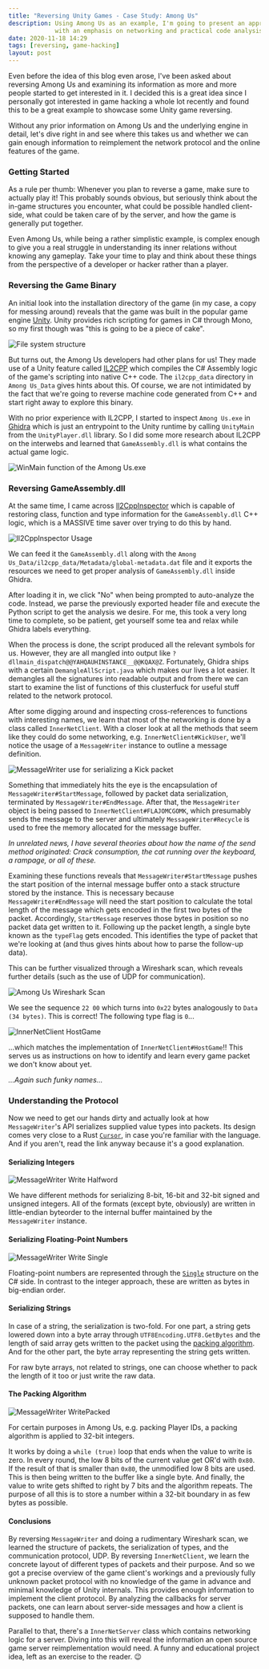 ```yaml
---
title: "Reversing Unity Games - Case Study: Among Us"
description: Using Among Us as an example, I'm going to present an approach to reversing Unity games
             with an emphasis on networking and practical code analysis.
date: 2020-11-18 14:29
tags: [reversing, game-hacking]
layout: post
---
```


Even before the idea of this blog even arose, I've been asked about reversing Among Us and examining
its information as more and more people started to get interested in it. I decided this is a great
idea since I personally got interested in game hacking a whole lot recently and found this to be a
great example to showcase some Unity game reversing.

Without any prior information on Among Us and the underlying engine in detail, let's dive right in
and see where this takes us and whether we can gain enough information to reimplement the network
protocol and the online features of the game.

### Getting Started

As a rule per thumb: Whenever you plan to reverse a game, make sure to actually play it! This probably
sounds obvious, but seriously think about the in-game structures you encounter, what could be possible
handled client-side, what could be taken care of by the server, and how the game is generally put
together.

Even Among Us, while being a rather simplistic example, is complex enough to give you a real struggle
in understanding its inner relations without knowing any gameplay. Take your time to play and
think about these things from the perspective of a developer or hacker rather than a player.

### Reversing the Game Binary

An initial look into the installation directory of the game (in my case, a copy for messing around)
reveals that the game was built in the popular game engine [Unity](https://unity.com/de). Unity
provides rich scripting for games in C# through Mono, so my first though was "this is going to be
a piece of cake".

![File system structure](/unity-reversing-case-study-among-us/filesystem.png)

But turns out, the Among Us developers had other plans for us! They made use of a Unity feature called
[IL2CPP](https://docs.unity3d.com/Manual/IL2CPP.html) which compiles the C# Assembly logic of the game's
scripting into native C++ code. The `il2cpp_data` directory in `Among Us_Data` gives hints about this.
Of course, we are not intimidated by the fact that we're going to reverse machine code generated from
C++ and start right away to explore this binary.

With no prior experience with IL2CPP, I started to inspect `Among Us.exe` in [Ghidra](https://ghidra-sre.org/)
which is just an entrypoint to the Unity runtime by calling `UnityMain` from the `UnityPlayer.dll` library.
So I did some more research about IL2CPP on the interwebs and learned that `GameAssembly.dll` is what contains
the actual game logic.

![WinMain function of the Among Us.exe](/unity-reversing-case-study-among-us/winmain.png)

### Reversing GameAssembly.dll

At the same time, I came across [Il2CppInspector](https://github.com/djkaty/Il2CppInspector)
which is capable of restoring class, function and type information for the `GameAssembly.dll` C++ logic,
which is a MASSIVE time saver over trying to do this by hand.

![Il2CppInspector Usage](/unity-reversing-case-study-among-us/il2cppinspector.png)

We can feed it the `GameAssembly.dll` along with the `Among Us_Data/il2cpp_data/Metadata/global-metadata.dat`
file and it exports the resources we need to get proper analysis of `GameAssembly.dll` inside Ghidra.

After loading it in, we click "No" when being prompted to auto-analyze the code. Instead, we parse the
previously exported header file and execute the Python script to get the analysis we desire. For me,
this took a very long time to complete, so be patient, get yourself some tea and relax while Ghidra
labels everything.

When the process is done, the script produced all the relevant symbols for us. However, they are all
mangled into output like `?dllmain_dispatch@@YAHQAUHINSTANCE__@@KQAX@Z`. Fortunately, Ghidra ships with
a certain `DemangleAllScript.java` which makes our lives a lot easier. It demangles all the signatures
into readable output and from there we can start to examine the list of functions of this clusterfuck for
useful stuff related to the network protocol.

After some digging around and inspecting cross-references to functions with interesting names, we learn
that most of the networking is done by a class called `InnerNetClient`. With a closer look at all the
methods that seem like they could do some networking, e.g. `InnerNetClient#KickUser`, we'll notice the
usage of a `MessageWriter` instance to outline a message definition.

![MessageWriter use for serializing a Kick packet](/unity-reversing-case-study-among-us/messagewriter.png)

Something that immediately hits the eye is the encapsulation of `MessageWriter#StartMessage`, followed by
packet data serialization, terminated by `MessageWriter#EndMessage`. After that, the `MessageWriter` object
is being passed to `InnerNetClient#FLAJOMCGOMK`, which presumably sends the message to the server and ultimately
`MessageWriter#Recycle` is used to free the memory allocated for the message buffer.

*In unrelated news, I have several theories about how the name of the send method originated: Crack consumption, the cat running over the keyboard, a rampage, or all of these.*

Examining these functions reveals that `MessageWriter#StartMessage` pushes the start position of the internal
message buffer onto a stack structure stored by the instance. This is necessary because `MessageWriter#EndMessage`
will need the start position to calculate the total length of the message which gets encoded in the first two bytes
of the packet. Accordingly, `StartMessage` reserves those bytes in position so no packet data get written to it.
Following up the packet length, a single byte known as the `typeFlag` gets encoded. This identifies the type of packet
that we're looking at (and thus gives hints about how to parse the follow-up data).

This can be further visualized through a Wireshark scan, which reveals further details (such as the use of UDP
for communication).

![Among Us Wireshark Scan](/unity-reversing-case-study-among-us/wireshark.png)

We see the sequence `22 00` which turns into `0x22` bytes analogously to `Data (34 bytes)`. This is correct!
The following type flag is `0`...

![InnerNetClient HostGame](/unity-reversing-case-study-among-us/hostgame.png)

...which matches the implementation of `InnerNetClient#HostGame`!! This serves us as instructions on how to
identify and learn every game packet we don't know about yet.

*...Again such funky names...*

### Understanding the Protocol

Now we need to get our hands dirty and actually look at how `MessageWriter`'s API serializes supplied value
types into packets. Its design comes very close to a Rust [`Cursor`](https://doc.rust-lang.org/std/io/struct.Cursor.html),
in case you're familiar with the language. And if you aren't, read the link anyway because it's a
good explanation.

#### Serializing Integers

![MessageWriter Write Halfword](/unity-reversing-case-study-among-us/write_halfword.png)

We have different methods for serializing 8-bit, 16-bit and 32-bit signed and unsigned integers. All of the
formats (except byte, obviously) are written in little-endian byteorder to the internal buffer maintained by
the `MessageWriter` instance.

#### Serializing Floating-Point Numbers

![MessageWriter Write Single](/unity-reversing-case-study-among-us/write_single.png)

Floating-point numbers are represented through the [`Single`](https://docs.microsoft.com/de-de/dotnet/api/system.single?view=net-5.0)
structure on the C# side. In contrast to the integer approach, these are written as bytes in big-endian order.

#### Serializing Strings

In case of a string, the serialization is two-fold. For one part, a string gets lowered down into a byte array
through `UTF8Encoding.UTF8.GetBytes` and the length of said array gets written to the packet using the
[packing algorithm](#the-packing-algorithm). And for the other part, the byte array representing the string gets
written.

For raw byte arrays, not related to strings, one can choose whether to pack the length of it too or just write
the raw data.

#### The Packing Algorithm

![MessageWriter WritePacked](/unity-reversing-case-study-among-us/packing.png)

For certain purposes in Among Us, e.g. packing Player IDs, a packing algorithm is applied to 32-bit integers.

It works by doing a `while (true)` loop that ends when the value to write is zero. In every round, the low
8 bits of the current value get OR'd with `0x80`. If the result of that is smaller than `0x80`, the unmodified
low 8 bits are used. This is then being written to the buffer like a single byte. And finally, the value to
write gets shifted to right by 7 bits and the algorithm repeats. The purpose of all this is to store a number
within a 32-bit boundary in as few bytes as possible.

#### Conclusions

By reversing `MessageWriter` and doing a rudimentary Wireshark scan, we learned the structure of packets, the
serialization of types, and the communication protocol, UDP. By reversing `InnerNetClient`, we learn the concrete
layout of different types of packets and their purpose. And so we got a precise overview of the game client's workings
and a previously fully unknown packet protocol with no knowledge of the game in advance and minimal knowledge
of Unity internals. This provides enough information to implement the client protocol. By analyzing the callbacks
for server packets, one can learn about server-side messages and how a client is supposed to handle them.

Parallel to that, there's a `InnerNetServer` class which contains networking logic for a server. Diving into this
will reveal the information an open source game server reimplementation would need. A funny and educational project
idea, left as an exercise to the reader. 😉
